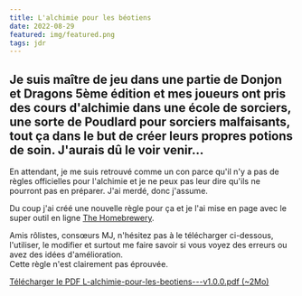 ```yaml
---
title: L'alchimie pour les béotiens
date: 2022-08-29
featured: img/featured.png
tags: jdr
---
```


Je suis maître de jeu dans une partie de Donjon et Dragons 5ème édition et mes joueurs ont pris des cours d'alchimie dans une école de sorciers, une sorte de Poudlard pour sorciers malfaisants, tout ça dans le but de créer leurs propres potions de soin. J'aurais dû le voir venir…
---

En attendant, je me suis retrouvé comme un con parce qu'il n'y a pas de règles officielles pour l'alchimie et je ne peux pas leur dire qu'ils ne pourront pas en préparer. J'ai merdé, donc j'assume.

Du coup j'ai créé une nouvelle règle pour ça et je l'ai mise en page avec le super outil en ligne [The Homebrewery](https://homebrewery.naturalcrit.com/).

Amis rôlistes, consœurs MJ, n'hésitez pas à le télécharger ci-dessous, l'utiliser, le modifier et surtout me faire savoir si vous voyez des erreurs ou avez des idées d'amélioration.  
Cette règle n'est clairement pas éprouvée.

<a href="./L-alchimie-pour-les-beotiens---v1.0.0.pdf" download>Télécharger le PDF <span class="metadata">L-alchimie-pour-les-beotiens---v1.0.0.pdf (~2Mo)</a>

